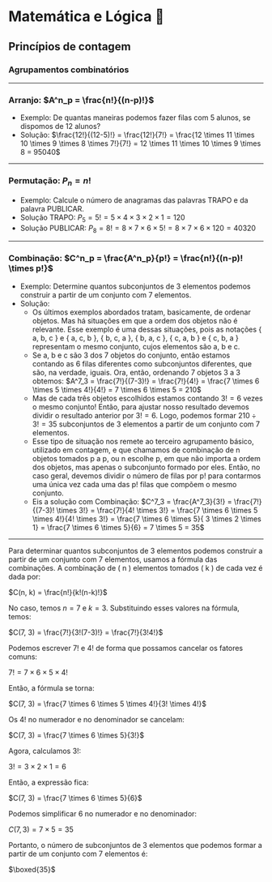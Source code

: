 # Matemática e Lógica :bookmark_tabs:

## Princípios de contagem
### Agrupamentos combinatórios
---
  ### Arranjo: $A^n_p = \frac{n!}{(n-p)!}$
  * Exemplo: De quantas maneiras podemos fazer filas com 5 alunos, se dispomos de 12 alunos?
  * Solução: $\frac{12!}{(12-5)!} = \frac{12!}{7!} = \frac{12 \times 11 \times 10 \times 9 \times 8 \times 7!}{7!} = 12 \times 11 \times 10 \times 9 \times 8 =  95040$
---
  ### Permutação: $P_n = n!$
  * Exemplo:
    Calcule o número de anagramas das palavras TRAPO e da palavra PUBLICAR.
  * Solução TRAPO:
    $P_5 = 5! = 5 \times 4 \times 3 \times 2 \times 1 = 120$
  * Solução PUBLICAR:
    $P_8 = 8!  = 8 \times 7 \times 6 \times 5! = 8 \times 7 \times 6 \times 120 = 40320$
---
  ### Combinação: $C^n_p = \frac{A^n_p}{p!} = \frac{n!}{(n-p)! \times p!}$
  * Exemplo: Determine quantos subconjuntos de 3 elementos podemos construir a partir de um conjunto com 7 elementos.
  * Solução:
    - Os últimos exemplos abordados tratam, basicamente, de ordenar objetos. Mas há situações em que a ordem dos objetos não é relevante. Esse exemplo é uma dessas situações, pois as notações { a, b, c } e { a, c, b }, { b, c, a },
{ b, a, c }, { c, a, b } e { c, b, a } representam o mesmo conjunto, cujos elementos são a, b e c.
    - Se a, b e c são 3 dos 7 objetos do conjunto, então estamos contando as 6 filas diferentes como subconjuntos diferentes, que são, na verdade, iguais. Ora, então, ordenando 7 objetos 3 a 3 obtemos: $A^7_3 = \frac{7!}{(7-3)!} = \frac{7!}{4!} = \frac{7 \times 6 \times 5 \times 4!}{4!} = 7 \times 6 \times 5 = 210$
    - Mas de cada três objetos escolhidos estamos contando $3! = 6$ vezes o mesmo conjunto! Então, para ajustar nosso resultado devemos dividir o resultado anterior por $3! = 6$. Logo, podemos formar $210 ÷ 3! = 35$ subconjuntos de 3 elementos a partir de um conjunto com 7 elementos.
    - Esse tipo de situação nos remete ao terceiro agrupamento básico, utilizado em contagem, e que chamamos de combinação de n objetos tomados p a p, ou n escolhe p, em que não importa a ordem dos objetos, mas apenas o subconjunto formado por eles. Então, no caso geral, devemos dividir o número de filas por p! para contarmos uma única vez cada uma das p! filas que compõem o mesmo conjunto.
    - Eis a solução com Combinação: $C^7_3 = \frac{A^7_3}{3!} = \frac{7!}{(7-3)! \times 3!} = \frac{7!}{4! \times 3!} = \frac{7 \times 6 \times 5 \times 4!}{4! \times 3!} = \frac{7 \times 6 \times 5}{ 3 \times 2 \times 1} = \frac{7 \times 6 \times 5}{6} = 7 \times 5 = 35$
---



Para determinar quantos subconjuntos de 3 elementos podemos construir a partir de um conjunto com 7 elementos, usamos a fórmula das combinações. A combinação de \( n \) elementos tomados \( k \) de cada vez é dada por:

$C(n, k) = \frac{n!}{k!(n-k)!}$

No caso, temos $n = 7$ e $k = 3$. Substituindo esses valores na fórmula, temos:

$C(7, 3) = \frac{7!}{3!(7-3)!} = \frac{7!}{3!4!}$

Podemos escrever $7!$ e $4!$ de forma que possamos cancelar os fatores comuns:

$7! = 7 \times 6 \times 5 \times 4!$

Então, a fórmula se torna:

$C(7, 3) = \frac{7 \times 6 \times 5 \times 4!}{3! \times 4!}$

Os $4!$ no numerador e no denominador se cancelam:

$C(7, 3) = \frac{7 \times 6 \times 5}{3!}$

Agora, calculamos $3!$:

$3! = 3 \times 2 \times 1 = 6$

Então, a expressão fica:

$C(7, 3) = \frac{7 \times 6 \times 5}{6}$

Podemos simplificar $6$ no numerador e no denominador:

$C(7, 3) = 7 \times 5 = 35$

Portanto, o número de subconjuntos de 3 elementos que podemos formar a partir de um conjunto com 7 elementos é:

$\boxed{35}$
